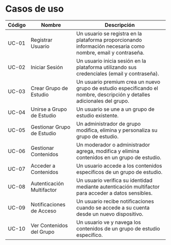# Casos de uso

| Código | Nombre                  | Descripción                                                                                                         |
|--------|-------------------------|---------------------------------------------------------------------------------------------------------------------|
| UC-01  | Registrar Usuario       | Un usuario se registra en la plataforma proporcionando información necesaria como nombre, email y contraseña.       |
| UC-02  | Iniciar Sesión          | Un usuario inicia sesión en la plataforma utilizando sus credenciales (email y contraseña).                          |
| UC-03  | Crear Grupo de Estudio  | Un usuario premium crea un nuevo grupo de estudio especificando el nombre, descripción y detalles adicionales del grupo. |
| UC-04  | Unirse a Grupo de Estudio | Un usuario se une a un grupo de estudio existente.                                                                   |
| UC-05  | Gestionar Grupo de Estudio | Un administrador de grupo modifica, elimina y personaliza su grupo de estudio.                                       |
| UC-06  | Gestionar Contenidos    | Un moderador o administrador agrega, modifica y elimina contenidos en un grupo de estudio.                          |
| UC-07  | Acceder a Contenidos    | Un usuario accede a los contenidos específicos de un grupo de estudio.                                              |
| UC-08  | Autenticación Multifactor | Un usuario verifica su identidad mediante autenticación multifactor para acceder a datos sensibles.                 |
| UC-09  | Notificaciones de Acceso | Un usuario recibe notificaciones cuando se accede a su cuenta desde un nuevo dispositivo.                           |
| UC-10  | Ver Contenidos del Grupo | Un usuario ve y navega los contenidos de un grupo de estudio específico.                                            |